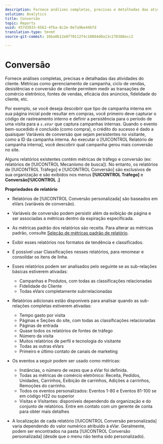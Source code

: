 ```yaml
---
description: Fornece análises completas, precisas e detalhadas das atividades do cliente. Métricas como gerenciamento de campanha, ciclo de vendas, desistências e conversão de cliente permitem medir as transações de comércio eletrônico, fontes de vendas, eficácia dos anúncios, fidelidade do cliente, etc.
solution: Analytics
title: Conversão
topic: Reports
uuid: 457d3033-6562-4fba-8c2e-0e7a9be44bfd
translation-type: tm+mt
source-git-commit: 16ba0b12e0f70112f4c10804d0a13c278388ecc2

---
```



# Conversão

Fornece análises completas, precisas e detalhadas das atividades do cliente. Métricas como gerenciamento de campanha, ciclo de vendas, desistências e conversão de cliente permitem medir as transações de comércio eletrônico, fontes de vendas, eficácia dos anúncios, fidelidade do cliente, etc.

Por exemplo, se você deseja descobrir que tipo de campanha interna em sua página inicial pode resultar em compras, você primeiro deve capturar o código de rastreamento interno e definir a persistência para o período de uma visita para a *`s.eVar`* que captura campanhas internas. Quando o evento bem-sucedido é concluído (como compra), o crédito do sucesso é dado a quaisquer Variáveis de conversão que sejam persistentes no visitante, como a ID da campanha interna. Ao executar o [!UICONTROL Relatório de campanha interna], você descobrir qual campanha gerou mais conversão no site.

Alguns relatórios existentes contém métricas de tráfego e conversão (ex: relatórios de [!UICONTROL Mecanismo de busca]). No entanto, os relatórios de [!UICONTROL Tráfego] e [!UICONTROL Conversão] são exclusivos de sua organização e são exibidos nos menus **[!UICONTROL Tráfego]** e **Conversão[!UICONTROL .]**

**Propriedades de relatório**

* Relatórios de [!UICONTROL Conversão personalizada] são baseados em eVars (variáveis de conversão).
* Variáveis de conversão podem persistir além da exibição de página e ser associadas a métricas dentro da expiração especificada.
* As métricas padrão dos relatórios são receita. Para alterar as métricas padrão, consulte [Seleção de métricas padrão de relatório](https://marketing.adobe.com/resources/help/en_US/sc/user/t_metrics_set_default.html).
* Exibir esses relatórios nos formatos de tendência e classificados.
* É possível usar Classificações nesses relatórios, para renomear e consolidar os itens de linha.
* Esses relatórios podem ser analisados pelo seguinte se as sub-relações básicas estiverem ativadas:

   * Campanhas e Produtos, com todas as classificações relacionadas
   * Fidelidade do Cliente
   * Todas eVars completamente subrrelacionadas

* Relatórios adicionais estão disponíveis para analisar quando as sub-relações completas estiverem ativadas:

   * Tempo gasto por visita
   * Páginas e Seções do site, com todas as classificações relacionadas
   * Páginas de entrada
   * Quase todos os relatórios de fontes de tráfego
   * Número da visita
   * Muitos relatórios de perfil e tecnologia do visitante
   * Todas as outras eVars
   * Primeiro e último contato de canais de marketing

* Os eventos a seguir podem ser usado como métricas:

   * Instâncias, o número de vezes que a eVar foi definida.
   * Todas as métricas de comércio eletrônico: Receita, Pedidos, Unidades, Carrinhos, Exibição de carrinhos, Adições a carrinhos, Remoções do carrinho.
   * Todos os eventos personalizados: Eventos 1-80 e Eventos 81-100 se em código H22 ou superior
   * Visitas e Visitantes: disponíveis dependendo da organização e do conjunto de relatórios. Entre em contato com um gerente de conta para obter mais detalhes

* A localização de cada relatório [!UICONTROL Conversão personalizada] varia dependendo do valor numérico atribuído à eVar. Geralmente, podem ser encontrados na pasta [!UICONTROL Conversão personalizada] (desde que o menu não tenha sido personalizado).

